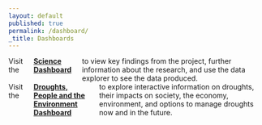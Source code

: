 ```yaml
---
layout: default
published: true
permalink: /dashboard/
_title: Dashboards
---
```


<div class="row">
	<div class="large-6 columns">
		Visit the <a href="{{ site.science_url }}/"><b>Science Dashboard</b></a> to view key findings from the project, further information about the research, and use the data explorer to see the data produced.
	</div>
	<div class="large-6 columns" kramdown="1">
		Visit the  <a href="{{ site.dpe_url }}/"> <b>Droughts, People and the Environment Dashboard</b></a> to explore interactive information on droughts, their impacts on society, the economy, environment, and options to manage droughts now and in the future.
	</div>
</div>
